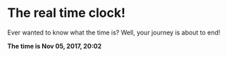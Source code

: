 # The real time clock!

Ever wanted to know what the time is? Well, your journey is about to end!

**The time is Nov 05, 2017, 20:02**